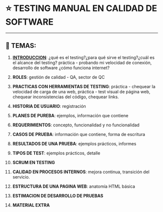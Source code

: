 # :star: TESTING MANUAL EN CALIDAD DE SOFTWARE

---

## :book: TEMAS:

1. [**INTRODUCCION**](https://github.com/eugenia1984/QA/tree/main/INSTITUTO_WEB_QA/01_introduccion): ¿qué es el testing?¿para qué sirve el testing?¿cuál es el alcance del testing? práctica - probando mi velocidad de conexión, desarrollo de software ¿cómo funciona internet?

2. **ROLES**: gestión de calidad - QA, sector de QC

3. **PRACTICAS CON HERRAMIENTAS DE TESTING**: práctica - chequear la velocidad de carga de una web, práctica - test visual de página  web, chequear inconsistencias del código, chequear links.

4. **HISTORIA DE USUARIO**: registración

5. **PLANES DE PUREBA**: ejemplos, información que contiene

6. **REQUERIMIENTOS**: concepto, funcionalidad y no funcionalidad

7. **CASOS DE PRUEBA**: información que contiene, forma de escritura

8. **RESULTADOS DE UNA PRUEBA**: ejemplos prácticos, informes

9. **TIPOS DE TEST**: ejemplos prácticos, detalle

10. **SCRUM EN TESTING**

11. **CALIDAD EN PROCESOS INTERNOS**: mejora continua, transición del servicio.

12. **ESTRUCTURA DE UNA PAGINA WEB**: anatomía HTML básica

13. **ESTIMACION DE DESARROLLO DE PRUEBAS**

14. **MATERIAL EXTRA**
